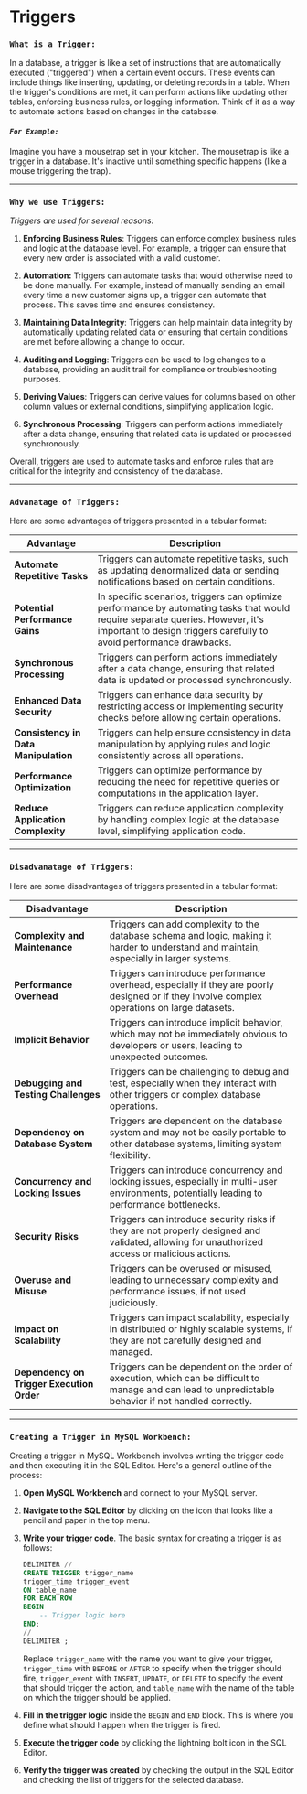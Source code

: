 # Triggers
### `What is a Trigger:`
In a database, a trigger is like a set of instructions that are automatically executed ("triggered") when a certain event occurs. These events can include things like inserting, updating, or deleting records in a table. When the trigger's conditions are met, it can perform actions like updating other tables, enforcing business rules, or logging information. Think of it as a way to automate actions based on changes in the database.

#### *`For Example:`*
Imagine you have a mousetrap set in your kitchen. The mousetrap is like a trigger in a database. It's inactive until something specific happens (like a mouse triggering the trap).

---
### `Why we use Triggers:`
*Triggers are used for several reasons:*

1. **Enforcing Business Rules**: Triggers can enforce complex business rules and logic at the database level. For example, a trigger can ensure that every new order is associated with a valid customer.

2. **Automation:** Triggers can automate tasks that would otherwise need to be done manually.  For example, instead of manually sending an email every time a new customer signs up, a trigger can automate that process. This saves time and ensures consistency.

3. **Maintaining Data Integrity**: Triggers can help maintain data integrity by automatically updating related data or ensuring that certain conditions are met before allowing a change to occur.

4. **Auditing and Logging**: Triggers can be used to log changes to a database, providing an audit trail for compliance or troubleshooting purposes.

5. **Deriving Values**: Triggers can derive values for columns based on other column values or external conditions, simplifying application logic.

6. **Synchronous Processing**: Triggers can perform actions immediately after a data change, ensuring that related data is updated or processed synchronously.

Overall, triggers are used to automate tasks and enforce rules that are critical for the integrity and consistency of the database.

---

### `Advanatage of Triggers:`
Here are some advantages of triggers presented in a tabular format:

| **Advantage**                                 | **Description**                                                                                                                                                  |
|-------------------------------------------|--------------------------------------------------------------------------------------------------------------------------------------------------------------|
| **Automate Repetitive Tasks**             | Triggers can automate repetitive tasks, such as updating denormalized data or sending notifications based on certain conditions.                          |
| **Potential Performance Gains**               | In specific scenarios, triggers can optimize performance by automating tasks that would require separate queries. However, it's important to design triggers carefully to avoid performance drawbacks.                     |
| **Synchronous Processing**                | Triggers can perform actions immediately after a data change, ensuring that related data is updated or processed synchronously.                            |
| **Enhanced Data Security**                | Triggers can enhance data security by restricting access or implementing security checks before allowing certain operations.                                |
| **Consistency in Data Manipulation**      | Triggers can help ensure consistency in data manipulation by applying rules and logic consistently across all operations.                                  |
| **Performance Optimization**              | Triggers can optimize performance by reducing the need for repetitive queries or computations in the application layer.                                   |
| **Reduce Application Complexity**         | Triggers can reduce application complexity by handling complex logic at the database level, simplifying application code.                                   |

---
### `Disadvanatage of Triggers:`
Here are some disadvantages of triggers presented in a tabular format:

| **Disadvantage**                              | **Description**                                                                                                                                                  |
|-------------------------------------------|--------------------------------------------------------------------------------------------------------------------------------------------------------------|
| **Complexity and Maintenance**            | Triggers can add complexity to the database schema and logic, making it harder to understand and maintain, especially in larger systems.                     |
| **Performance Overhead**                 | Triggers can introduce performance overhead, especially if they are poorly designed or if they involve complex operations on large datasets.                |
| **Implicit Behavior**                     | Triggers can introduce implicit behavior, which may not be immediately obvious to developers or users, leading to unexpected outcomes.                       |
| **Debugging and Testing Challenges**      | Triggers can be challenging to debug and test, especially when they interact with other triggers or complex database operations.                            |
| **Dependency on Database System**         | Triggers are dependent on the database system and may not be easily portable to other database systems, limiting system flexibility.                        |
| **Concurrency and Locking Issues**        | Triggers can introduce concurrency and locking issues, especially in multi-user environments, potentially leading to performance bottlenecks.              |
| **Security Risks**                        | Triggers can introduce security risks if they are not properly designed and validated, allowing for unauthorized access or malicious actions.              |
| **Overuse and Misuse**                    | Triggers can be overused or misused, leading to unnecessary complexity and performance issues, if not used judiciously.                                    |
| **Impact on Scalability**                 | Triggers can impact scalability, especially in distributed or highly scalable systems, if they are not carefully designed and managed.                      |
| **Dependency on Trigger Execution Order** | Triggers can be dependent on the order of execution, which can be difficult to manage and can lead to unpredictable behavior if not handled correctly.   |

---

### `Creating a Trigger in MySQL Workbench:`
Creating a trigger in MySQL Workbench involves writing the trigger code and then executing it in the SQL Editor. Here's a general outline of the process:

1. **Open MySQL Workbench** and connect to your MySQL server.

2. **Navigate to the SQL Editor** by clicking on the icon that looks like a pencil and paper in the top menu.

3. **Write your trigger code**. The basic syntax for creating a trigger is as follows:

   ```sql
   DELIMITER //
   CREATE TRIGGER trigger_name
   trigger_time trigger_event
   ON table_name
   FOR EACH ROW
   BEGIN
       -- Trigger logic here
   END;
   //
   DELIMITER ;
   ```

   Replace `trigger_name` with the name you want to give your trigger, `trigger_time` with `BEFORE` or `AFTER` to specify when the trigger should fire, `trigger_event` with `INSERT`, `UPDATE`, or `DELETE` to specify the event that should trigger the action, and `table_name` with the name of the table on which the trigger should be applied.

4. **Fill in the trigger logic** inside the `BEGIN` and `END` block. This is where you define what should happen when the trigger is fired.

5. **Execute the trigger code** by clicking the lightning bolt icon in the SQL Editor.

6. **Verify the trigger was created** by checking the output in the SQL Editor and checking the list of triggers for the selected database.

